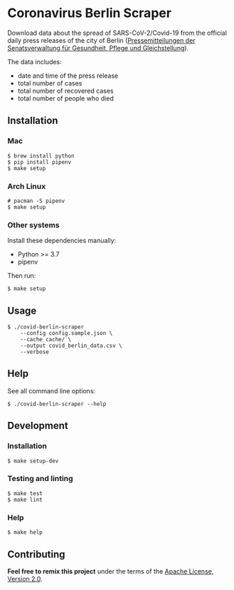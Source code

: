 # Coronavirus Berlin Scraper

Download data about the spread of SARS-CoV-2/Covid-19 from the official daily
press releases of the city of Berlin ([Pressemitteilungen der Senatsverwaltung
für Gesundheit, Pflege und
Gleichstellung](https://www.berlin.de/sen/gpg/service/presse/2020/)).

The data includes:

- date and time of the press release
- total number of cases
- total number of recovered cases
- total number of people who died

## Installation

### Mac

``` shell
$ brew install python
$ pip install pipenv
$ make setup
```

### Arch Linux

``` shell
# pacman -S pipenv
$ make setup
```

### Other systems

Install these dependencies manually:

- Python >= 3.7
- pipenv

Then run:

``` shell
$ make setup
```

## Usage

``` shell
$ ./covid-berlin-scraper
    --config config.sample.json \
    --cache cache/ \
    --output covid_berlin_data.csv \
    --verbose
```

## Help

See all command line options:

``` shell
$ ./covid-berlin-scraper --help
```

## Development

### Installation

``` shell
$ make setup-dev
```

### Testing and linting

``` shell
$ make test
$ make lint
```

### Help

``` shell
$ make help
```

## Contributing

__Feel free to remix this project__ under the terms of the [Apache License,
Version 2.0](http://www.apache.org/licenses/LICENSE-2.0).
